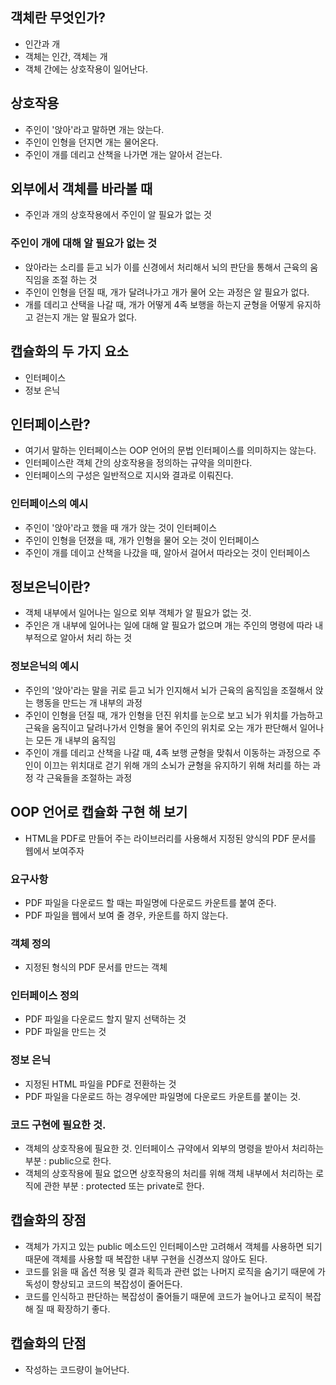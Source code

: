 ## 객체란 무엇인가?
- 인간과 개
- 객체는 인간, 객체는 개
- 객체 간에는 상호작용이 일어난다.

## 상호작용
- 주인이 '앉아'라고 말하면 개는 앉는다.
- 주인이 인형을 던지면 개는 물어온다.
- 주인이 개를 데리고 산책을 나가면 개는 알아서 걷는다.

## 외부에서 객체를 바라볼 때
- 주인과 개의 상호작용에서 주인이 알 필요가 없는 것

### 주인이 개에 대해 알 필요가 없는 것
-  앉아라는 소리를 듣고 뇌가 이를 신경에서 처리해서 뇌의 판단을 통해서 근육의 움직임을 조절 하는 것
-  주인이 인형을 던질 때, 개가 달려나가고 개가 물어 오는 과정은 알 필요가 없다.
-  개를 데리고 산택을 나갈 때, 개가 어떻게 4족 보행을 하는지 균형을 어떻게 유지하고 걷는지 개는 알 필요가 없다.

## 캡슐화의 두 가지 요소
- 인터페이스
- 정보 은닉

## 인터페이스란?
- 여기서 말하는 인터페이스는 OOP 언어의 문법 인터페이스를 의미하지는 않는다.
- 인터페이스란 객체 간의 상호작용을 정의하는 규약을 의미한다.
- 인터페이스의 구성은 일반적으로 지시와 결과로 이뤄진다.

### 인터페이스의 예시
- 주인이 '앉아'라고 했을 때 개가 앉는 것이 인터페이스
- 주인이 인형을 던졌을 때, 개가 인형을 물어 오는 것이 인터페이스
- 주인이 개를 데이고 산책을 나갔을 때, 알아서 걸어서 따라오는 것이 인터페이스

## 정보은닉이란?
- 객체 내부에서 일어나는 일으로 외부 객체가 알 필요가 없는 것.
- 주인은 개 내부에 일어나는 일에 대해 알 필요가 없으며 개는 주인의 명령에 따라 내부적으로 알아서 처리 하는 것

### 정보은닉의 예시
- 주인의 '앉아'라는 말을 귀로 듣고 뇌가 인지해서 뇌가 근육의 움직임을 조절해서 앉는 행동을 만드는 개 내부의 과정
- 주인이 인형을 던질 때, 개가 인형을 던진 위치를 눈으로 보고 뇌가 위치를 가늠하고 근육을 움직이고 달려나가서 인형을 물어 주인의 위치로 오는 개가 판단해서 일어나는 모든 개 내부의 움직임
- 주인이 개를 데리고 산책을 나갈 때, 4족 보행 균형을 맞춰서 이동하는 과정으로 주인이 이끄는 위치대로 걷기 위해 개의 소뇌가 균형을 유지하기 위해 처리를 하는 과정 각 근육들을 조절하는 과정

## OOP 언어로 캡슐화 구현 해 보기
- HTML을 PDF로 만들어 주는 라이브러리를 사용해서 지정된 양식의 PDF 문서를 웹에서 보여주자

### 요구사항
- PDF 파일을 다운로드 할 때는 파일명에 다운로드 카운트를 붙여 준다.
- PDF 파일을 웹에서 보여 줄 경우, 카운트를 하지 않는다.

### 객체 정의
- 지정된 형식의 PDF 문서를 만드는 객체

### 인터페이스 정의
- PDF 파일을 다운로드 할지 말지 선택하는 것
- PDF 파일을 만드는 것

### 정보 은닉
- 지정된 HTML 파일을 PDF로 전환하는 것
- PDF 파일을 다운로드 하는 경우에만 파일명에 다운로드 카운트를 붙이는 것.

### 코드 구현에 필요한 것.
- 객체의 상호작용에 필요한 것. 인터페이스 규약에서 외부의 명령을 받아서 처리하는 부분 : public으로 한다.
- 객체의 상호작용에 필요 없으면 상호작용의 처리를 위해 객체 내부에서 처리하는 로직에 관한 부분 : protected 또는 private로 한다.

## 캡슐화의 장점
- 객체가 가지고 있는 public 메소드인 인터페이스만 고려해서 객체를 사용하면 되기 때문에 객체를 사용할 때 복잡한 내부 구현을 신경쓰지 않아도 된다.
- 코드를 읽을 때 옵션 적용 및 결과 획득과 관련 없는 나머지 로직을 숨기기 때문에 가독성이 향상되고 코드의 복잡성이 줄어든다.
- 코드를 인식하고 판단하는 복잡성이 줄어들기 때문에 코드가 늘어나고 로직이 복잡해 질 때 확장하기 좋다.

## 캡슐화의 단점
- 작성하는 코드량이 늘어난다.
